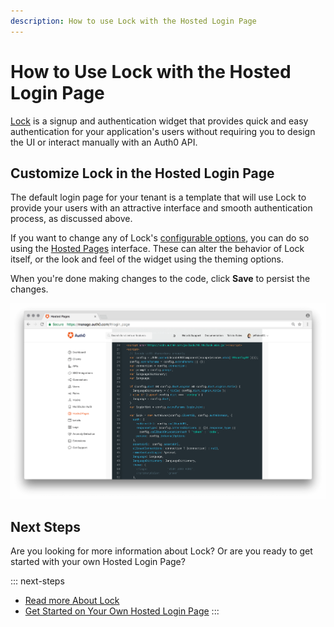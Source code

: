 ```yaml
---
description: How to use Lock with the Hosted Login Page
---
```

# How to Use Lock with the Hosted Login Page

[Lock](/libraries/lock) is a signup and authentication widget that provides quick and easy authentication for your application's users without requiring you to design the UI or interact manually with an Auth0 API.

## Customize Lock in the Hosted Login Page

The default login page for your tenant is a template that will use Lock to provide your users with an attractive interface and smooth authentication process, as discussed above.

If you want to change any of Lock's [configurable options](/libraries/lock/v10/customization), you can do so using the [Hosted Pages](${manage_url}/#/login_page) interface. These can alter the behavior of Lock itself, or the look and feel of the widget using the theming options. 

When you're done making changes to the code, click **Save** to persist the changes.

![Hosted Login Page](/media/articles/hosted-pages/hlp-lock.png)

## Next Steps

Are you looking for more information about Lock? Or are you ready to get started with your own Hosted Login Page?

::: next-steps
* [Read more About Lock](/libraries/lock/v10)
* [Get Started on Your Own Hosted Login Page](${manage_url}/#/login_page)
:::